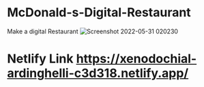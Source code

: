 # McDonald-s-Digital-Restaurant
Make a digital Restaurant
![Screenshot 2022-05-31 020230](https://user-images.githubusercontent.com/99752799/171783927-ae5d1706-ab3c-4356-80a7-5a2b4dcd6d71.png)
# Netlify Link   https://xenodochial-ardinghelli-c3d318.netlify.app/
